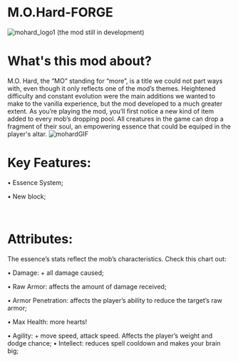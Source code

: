 # M.O.Hard-FORGE
![mohard_logo1](https://user-images.githubusercontent.com/110493821/234718048-37f52c8e-7512-4c92-9b5f-1f3f862b595d.png)
(the mod still in development)

# What's this mod about?

M.O. Hard, the “MO” standing for “more”, is a title we could not part ways with, even though it only reflects one of the mod’s themes. Heightened difficulty and constant evolution were the main additions we wanted to make to the vanilla experience, but the mod developed to a much greater extent. As you’re playing the mod, you’ll first notice a new kind of item added to every mob’s dropping pool. All creatures in the game can drop a fragment of their soul, an empowering essence that could be equiped in the player's altar.
![mohardGIF](https://github.com/luccaPossamai/M.O.Hard-FORGE/assets/110493821/1fa3687b-d31f-4503-a464-f5c78bba6c7b)

# Key Features:

• Essence System;

• New block;

 

# Attributes: 
The essence’s stats reflect the mob’s characteristics. Check this chart out:

• Damage: + all damage caused;

• Raw Armor: affects the amount of damage received;

• Armor Penetration: affects the player’s ability to reduce the target’s raw armor;

• Max Health: more hearts!

• Agility: + move speed, attack speed. Affects the player’s weight and dodge chance; • Intellect: reduces spell cooldown and makes your brain big;
